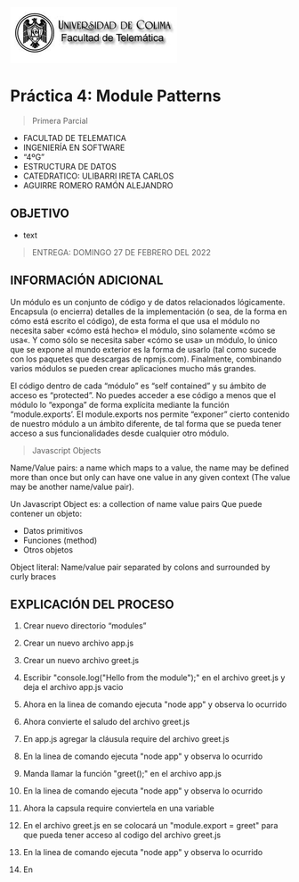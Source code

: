 ![Logo](img/ucol-logo.jpg)

# Práctica 4: Module Patterns

> Primera Parcial

- FACULTAD DE TELEMATICA
- INGENIERÍA EN SOFTWARE
- “4ºG”
- ESTRUCTURA DE DATOS
- CATEDRATICO: ULIBARRI IRETA CARLOS
- AGUIRRE ROMERO RAMÓN ALEJANDRO

## OBJETIVO

- text

> ENTREGA: DOMINGO 27 DE FEBRERO DEL 2022

## INFORMACIÓN ADICIONAL

Un módulo es un conjunto de código y de datos relacionados lógicamente. Encapsula (o encierra) detalles de la implementación (o sea, de la forma en cómo está escrito el código), de esta forma el que usa el módulo no necesita saber «cómo está hecho» el módulo, sino solamente «cómo se usa«. Y como sólo se necesita saber «cómo se usa» un módulo, lo único que se expone al mundo exterior es la forma de usarlo (tal como sucede con los paquetes que descargas de npmjs.com). Finalmente, combinando varios módulos se pueden crear aplicaciones mucho más grandes.

El código dentro de cada “módulo” es “self contained” y su ámbito de acceso es “protected”. No puedes acceder a ese código a menos que el módulo lo “exponga” de forma explícita mediante la función “module.exports’. El module.exports nos permite “exponer” cierto contenido de nuestro módulo a un ámbito diferente, de tal forma que se pueda tener acceso a sus funcionalidades desde cualquier otro módulo.

> Javascript Objects

Name/Value pairs: a name which maps to a value, the name may be defined more than once but only can have one value in any given context (The value may be another name/value pair).

Un Javascript Object es: a collection of name value pairs
Que puede contener un objeto:

- Datos primitivos
- Funciones (method)
- Otros objetos

Object literal: Name/value pair separated by colons and surrounded by curly braces

## EXPLICACIÓN DEL PROCESO

1. Crear nuevo directorio “modules”

2. Crear un nuevo archivo app.js

3. Crear un nuevo archivo greet.js

4. Escribir "console.log("Hello from the module");" en el archivo greet.js y deja el archivo app.js vacio

5. Ahora en la linea de comando ejecuta "node app" y observa lo ocurrido

6. Ahora convierte el saludo del archivo greet.js

7. En app.js agregar la cláusula require del archivo greet.js

8. En la linea de comando ejecuta "node app" y observa lo ocurrido

9. Manda llamar la función "greet();" en el archivo app.js

10. En la linea de comando ejecuta "node app" y observa lo ocurrido

11. Ahora la capsula require conviertela en una variable

12. En el archivo greet.js en se colocará un "module.export = greet" para que pueda tener acceso al codigo del archivo greet.js

13. En la linea de comando ejecuta "node app" y observa lo ocurrido

14. En
